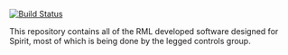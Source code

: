 [![Build Status](https://travis-ci.com/robomechanics/spirit-software.svg?branch=main)](https://travis-ci.org/robomechanics/spirit-software)

This repository contains all of the RML developed software designed for Spirit, most of which is being done by the legged controls group.
